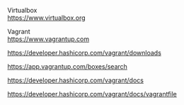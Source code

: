 Virtualbox  
https://www.virtualbox.org

Vagrant  
https://www.vagrantup.com

https://developer.hashicorp.com/vagrant/downloads

https://app.vagrantup.com/boxes/search

https://developer.hashicorp.com/vagrant/docs

https://developer.hashicorp.com/vagrant/docs/vagrantfile